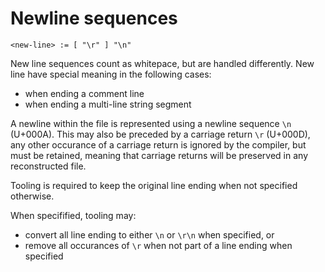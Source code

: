 # Newline sequences
```
<new-line> := [ "\r" ] "\n"
```

New line sequences count as whitepace, but are handled differently.
New line have special meaning in the following cases:
- when ending a comment line
- when ending a multi-line string segment

A newline within the file is represented using a newline sequence `\n` (U+000A).
This may also be preceded by a carriage return `\r` (U+000D), any other occurance of a carriage return is ignored by the compiler, but must be retained, meaning that carriage returns will be preserved in any reconstructed file.

Tooling is required to keep the original line ending when not specified otherwise.

When specifified, tooling may:
- convert all line ending to either `\n` or `\r\n` when specified, or
- remove all occurances of `\r` when not part of a line ending when specified
